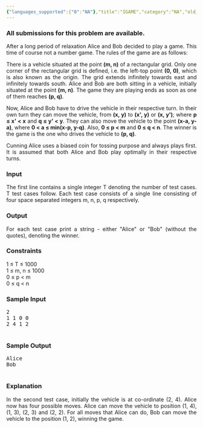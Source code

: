 ```yaml
---
{"languages_supported":{"0":"NA"},"title":"IGAME","category":"NA","old_version":true,"problem_code":"IGAME","tags":{"0":"NA"},"layout":"problem"}
---
```


<h3> All submissions for this problem are available. </h3><p align="justify">After a long period of relaxation Alice and Bob decided to play a game.
This time of course not a number game. The rules of the game are as follows:</p>

<p align="justify">There is a vehicle situated at the point <strong>(m, n)</strong> of a rectangular grid.
Only one corner of the rectangular grid is defined, i.e. the left-top point <strong>(0, 0)</strong>,
which is also known as the origin. The grid extends infinitely towards east and infinitely towards south.
Alice and Bob are both sitting in a vehicle, initially situated at the point <strong>(m, n)</strong>.
The game they are playing ends as soon as one of them reaches <strong>(p, q)</strong>.</p>

<p align="justify">Now, Alice and Bob have to drive the vehicle in their respective turn.
In their own turn they can move the vehicle, from <strong>(x, y)</strong> to <strong>(x', y)</strong>
or <strong>(x, y')</strong>; where <b>p ≤ x' &lt; x</b> and <b>q ≤ y' &lt; y</b>.
They can also move the vehicle to the point <strong>(x-a, y-a)</strong>, where <b>0 &lt; a ≤ min(x-p, y-q)</b>.
Also, <b>0 ≤ p &lt; m</b> and <b>0 ≤ q &lt; n</b>.
The winner is the game is the one who drives the vehicle to <strong>(p, q)</strong>.</p>

<p align="justify">Cunning Alice uses a biased coin for tossing purpose and always plays first.
It is assumed that both Alice and Bob play optimally in their respective turns.</p>

<h3>Input</h3>
<p align="justify">The first line contains a single integer T denoting the number of test cases.
T test cases follow. Each test case consists of a single line consisting of four space separated integers m, n, p, q
respectively.</p>

<h3>Output</h3>
<p align="justify">For each test case print a string - either "Alice" or "Bob" (without the quotes), denoting the winner.</p>

<h3>Constraints</h3>
<p>1 ≤ T ≤ 1000<br />
1  ≤ m, n  ≤ 1000<br />
0 ≤ p &lt; m<br />
0 ≤ q &lt; n</p>

<h3>Sample Input</h3>
<pre>2
1 1 0 0
2 4 1 2

</pre>

<h3>Sample Output</h3>
<pre>Alice
Bob

</pre>

<h3>Explanation</h3>
<p align="justify">In the second test case, initially the vehicle is at co-ordinate (2, 4).
Alice now has four possible moves. Alice can move the vehicle to position (1, 4), (1, 3), (2, 3) and (2, 2).
For all moves that Alice can do, Bob can move the vehicle to the position (1, 2), winning the game.</p>    
